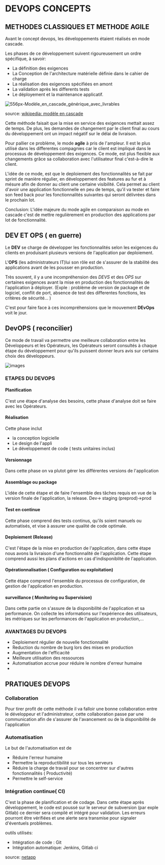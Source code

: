 # DEVOPS CONCEPTS

## METHODES CLASSIQUES ET METHODE AGILE

Avant le concept devops, les développements étaient réalisés en mode cascade.

Les phases de ce développement suivent rigoureusement un ordre spécifique, à savoir:
- La définition des exigences
- La Conception de l'architecture matérielle définie dans le cahier de charge
- La réalisation des exigences spécifiées en amont
- La validation après les differents tests  
- Le déployement et la maintenance applicatif.


![556px-Modèle_en_cascade_générique_avec_livrables](https://user-images.githubusercontent.com/48319188/114306813-59cd2a80-9add-11eb-8e6b-934221322756.png)

source:  [wikipedia: modèle en cascade](https://www.google.com/url?sa=i&url=https%3A%2F%2Ffr.wikipedia.org%2Fwiki%2FMod%25C3%25A8le_en_cascade&psig=AOvVaw1O0CEeTdwCPtRHgVGOU1rd&ust=1618237479392000&source=images&cd=vfe&ved=2ahUKEwjj6Z7CsvbvAhXHAGMBHd_6DRMQr4kDegUIARDJAQ)

Cette méthode faisait que la mise en service des exigences mettait assez de temps. De plus, les demandes de changement par le client final au cours du développement ont un impact négatif sur le délai de livraison. 

Pour pallier ce problème, le mode **agile** à pris de l'ampleur. Il est le plus utilisé dans les differentes compagnies car le client est impliqué dans le processus de développement des exigences. Ce mode, est plus flexible aux changements grâce sa collaboration avec l'utilisateur final c'est-à-dire le client.

L'idée de ce mode, est que le deploiement des fonctionnalités se fait par sprint de manière régulier, en développement des features au fur et à mésure afin de donner au client une certaine visibilité. Cela permet au client d'avoir une application fonctionnelle en peu de temps, qu'il va tester et faire son feed back pour les fonctionnalités suivantes qui seront délivrées dans le prochain lot.

Conclusion: L'idée majeure du mode agile en comparaison au mode en cascade c'est de mettre regulièrement en production des applications par lot de fonctionnalité.

## DEV ET OPS ( en guerre)

Le **DEV** se charge de développer les fonctionnalités selon les exigences du clients en produisant plusieurs versions de l'application par deploiement.

L'**OPS** (les administrateurs IT)lui son rôle est de s'assurer de la stabilité des applications avant de les pousser en production.

Très souvent, il y a une incompréhension des _DEVS_ et des _OPS_ sur certaines exigences avant la mise en production des fonctionnalités de l'application à déployer.
(Exple : problème de version de package et de logiciel, conflit de port, absence de test des differentes fonctions, les critères de sécurité... )

C'est pour faire face à ces incompréhensions que le mouvement **DEvOps** voit le jour.

## DevOPS ( reconcilier)

Ce mode de travail va permettre une meilleure collaboration entre les Développeurs et les Opérateurs, les Opérateurs seront consultés à chaque étape du développement pour qu'ils puissent donner leurs avis sur certains choix des développeurs.

![images](https://user-images.githubusercontent.com/48319188/114310981-2abeb500-9aed-11eb-826d-99daa35aa4ac.png)

###  ETAPES DU DEVOPS

#### Planification

C'est une étape d'analyse des besoins, cette phase d'analyse doit se faire avec les Opérateurs. 

#### Réalisation 
Cette phase inclut 
- la conception logicielle
- Le design de l'appli
- Le développement de code ( tests unitaires inclus)

#### Versionnage
Dans cette phase on va plutot gérer les différentes versions de l'application

#### Assemblage ou package

L'idée de cette étape et de faire l'ensemble des tâches requis en vue de la version finale de l'application, la release.
Dev-> staging (preprod)->prod


#### Test en continue
Cette phase comprend des tests continus, qu'ils soient manuels ou automatisés, et vise à assurer une qualité de code optimale.

#### Deploiement (Release)

C'est l'étape de la mise en production de l'application, dans cette étape nous avons la livraison d'une fonctionnalité de l'application.
Cette étape comprend aussi les plans d'actions en cas d'indisponiblité de l'application.

#### Opérationnalisation ( Configuration ou exploitation)

Cette étape comprend l'ensemble du processus de configuration, de gestion de l'application en production.

#### surveillance ( Monitoring ou Supervision)

Dans cette partie on s'assure de la disponibilité de l'application et sa performance. On collecte les informations sur l'expérience des utilisateurs, les métriques sur les performances de l'application en production,...

### AVANTAGES DU DEVOPS

- Deploiement régulier de nouvelle fonctionnalité
- Reduction du nombre de burg lors des mises en production
- Augmentation de l'efficacité
- Meilleure utilisation des ressources
- Automatisation accrue pour réduire le nombre d'erreur humaine
- 
##  PRATIQUES DEVOPS

### Collaboration

Pour tirer profit de cette méthode il va falloir une bonne collaboration entre le développeur et l'administrateur, cette collaboration passe par une communication afin de s'assurer de l'avancement ou de la disponibilité de l'application

### Automatisation

Le but de l'automatisation est de 
- Réduire l'erreur humaine
- Permettre la reproductibilité sur tous les serveurs
- Réduire la charge de travail pour se concentrer sur d'autres fonctionnalités ( Productivité)
- Permettre le self-service

### Intégration continue( CI)
C'est la phase de planification et de codage.
Dans cette étape après développement, le code est poussé sur le serveur de subversion (par exple Gitlab) ce dernier sera compilé et intégré pour validation. Les erreurs pourront être vérifiées et une alerte sera transmise pour signaler d'éventuels problèmes.

outils utilisés: 
- Intégration de code : Git
- Intégration automatique: Jenkins, Gitlab ci


source: [netapp](https://www.netapp.com/fr/devops-solutions/what-is-devops/)
